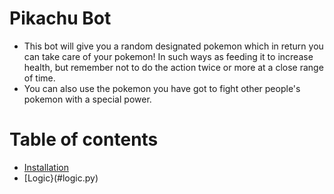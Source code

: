 # Pikachu Bot
- This bot will give you a random designated pokemon which in return you can take care of your pokemon!
  In such ways as feeding it to increase health, but remember not to do the action twice or more at a close range of time.
- You can also use the pokemon you have got to fight other people's pokemon with a special power.

# Table of contents
- [Installation](#installation)
- [Logic}(#logic.py)
